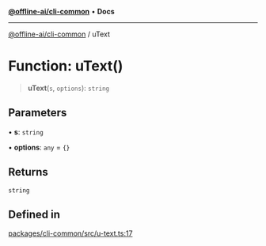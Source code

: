 [**@offline-ai/cli-common**](../README.md) • **Docs**

***

[@offline-ai/cli-common](../globals.md) / uText

# Function: uText()

> **uText**(`s`, `options`): `string`

## Parameters

• **s**: `string`

• **options**: `any` = `{}`

## Returns

`string`

## Defined in

[packages/cli-common/src/u-text.ts:17](https://github.com/offline-ai/cli-common.js/blob/eee56d11ca96736c1195331d88344f36f378974f/src/u-text.ts#L17)

